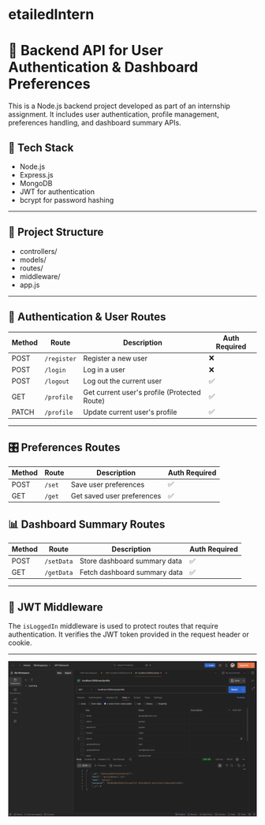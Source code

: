 # etailedIntern
# 🧩 Backend API for User Authentication & Dashboard Preferences

This is a Node.js backend project developed as part of an internship assignment. It includes user authentication, profile management, preferences handling, and dashboard summary APIs.

## 🔧 Tech Stack

- Node.js
- Express.js
- MongoDB
- JWT for authentication
- bcrypt for password hashing

---

## 📁 Project Structure

- controllers/
- models/
- routes/
- middleware/
- app.js

---

## 🔐 Authentication & User Routes

| Method | Route            | Description                     | Auth Required |
|--------|------------------|----------------------------------|---------------|
| POST   | `/register`      | Register a new user              | ❌            |
| POST   | `/login`         | Log in a user                    | ❌            |
| POST   | `/logout`        | Log out the current user         | ✅            |
| GET    | `/profile`       | Get current user's profile (Protected Route)       | ✅            |
| PATCH  | `/profile`       | Update current user's profile    | ✅            |

---

## 🎛️ Preferences Routes

| Method | Route    | Description                  | Auth Required |
|--------|----------|------------------------------|---------------|
| POST   | `/set`   | Save user preferences         | ✅            |
| GET    | `/get`   | Get saved user preferences    | ✅            |

## 📊 Dashboard Summary Routes

| Method | Route        | Description                   | Auth Required |
|--------|--------------|-------------------------------|---------------|
| POST   | `/setData`   | Store dashboard summary data  | ✅            |
| GET    | `/getData`   | Fetch dashboard summary data  | ✅            |

---
## 🔐 JWT Middleware

The `isLoggedIn` middleware is used to protect routes that require authentication. It verifies the JWT token provided in the request header or cookie.

---

![Screenshot](profile.png)
